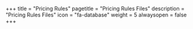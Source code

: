 +++
title = "Pricing Rules"
pagetitle = "Pricing Rules Files"
description = "Pricing Rules Files"
icon = "fa-database" 
weight = 5
alwaysopen = false
+++



